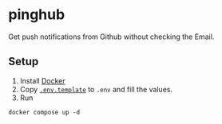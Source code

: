# pinghub

Get push notifications from Github without checking the Email.

## Setup

1. Install [Docker](https://docs.docker.com/engine/install/debian/)
2. Copy [`.env.template`](.env.template) to `.env` and fill the values.
3. Run

```console
docker compose up -d
```
